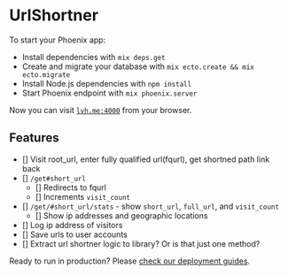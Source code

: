 # UrlShortner

To start your Phoenix app:

  * Install dependencies with `mix deps.get`
  * Create and migrate your database with `mix ecto.create && mix ecto.migrate`
  * Install Node.js dependencies with `npm install`
  * Start Phoenix endpoint with `mix phoenix.server`

Now you can visit [`lvh.me:4000`](http://lvh.me:4000) from your browser.

## Features

- [] Visit root_url, enter fully qualified url(fqurl), get shortned path link back
- [] `/get#short_url`
  - [] Redirects to fqurl
  - [] Increments `visit_count`
- [] `/get/#short_url/stats` - show `short_url`, `full_url`, and `visit_count`
  - [] Show ip addresses and geographic locations
- [] Log ip address of visitors
- [] Save urls to user accounts
- [] Extract url shortner logic to library? Or is that just one method?

Ready to run in production? Please [check our deployment guides](http://www.phoenixframework.org/docs/deployment).
